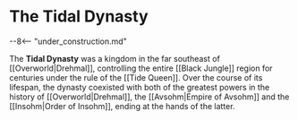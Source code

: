 # The Tidal Dynasty

--8<-- "under_construction.md"

The **Tidal Dynasty** was a kingdom in the far southeast of [[Overworld|Drehmal]], controlling the entire [[Black Jungle]] region for centuries under the rule of the [[Tide Queen]]. Over the course of its lifespan, the dynasty coexisted with both of the greatest powers in the history of [[Overworld|Drehmal]], the [[Avsohm|Empire of Avsohm]] and the [[Insohm|Order of Insohm]], ending at the hands of the latter.
